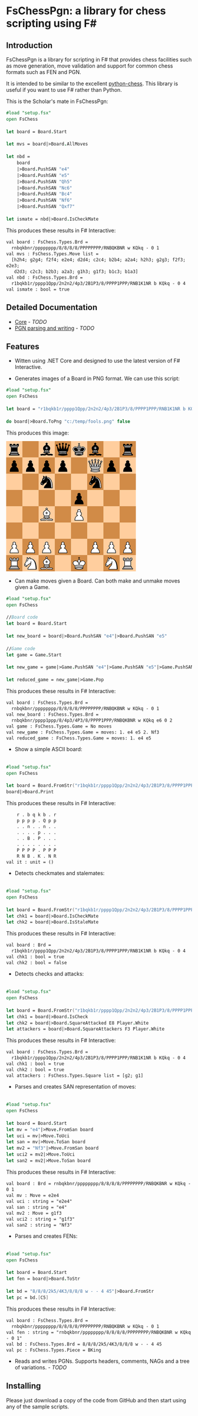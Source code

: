 # FsChessPgn: a library for chess scripting using F#

## Introduction

FsChessPgn is a library for scripting in F# that provides chess facilities such as move generation, move validation and support for common chess formats such as FEN and PGN.

It is intended to be similar to the excellent [python-chess](https://github.com/niklasf/python-chess). This library is useful if you want to use F# rather than Python.

This is the Scholar's mate in FsChessPgn:

```fsharp
#load "setup.fsx"
open FsChess

let board = Board.Start

let mvs = board|>Board.AllMoves

let nbd = 
    board
    |>Board.PushSAN "e4"
    |>Board.PushSAN "e5"
    |>Board.PushSAN "Qh5"
    |>Board.PushSAN "Nc6"
    |>Board.PushSAN "Bc4"
    |>Board.PushSAN "Nf6"
    |>Board.PushSAN "Qxf7"

let ismate = nbd|>Board.IsCheckMate
```

This produces these results in F# Interactive:

```
val board : FsChess.Types.Brd =
  rnbqkbnr/pppppppp/8/8/8/8/PPPPPPPP/RNBQKBNR w KQkq - 0 1
val mvs : FsChess.Types.Move list =
  [h2h4; g2g4; f2f4; e2e4; d2d4; c2c4; b2b4; a2a4; h2h3; g2g3; f2f3; e2e3;
   d2d3; c2c3; b2b3; a2a3; g1h3; g1f3; b1c3; b1a3]
val nbd : FsChess.Types.Brd =
  r1bqkb1r/pppp1Qpp/2n2n2/4p3/2B1P3/8/PPPP1PPP/RNB1K1NR b KQkq - 0 4
val ismate : bool = true
```

## Detailed Documentation

* [Core](https://github.com/pbbwfc/FsChessPgn) - *TODO*
* [PGN parsing and writing](https://github.com/pbbwfc/FsChessPgn) - *TODO*

## Features

* Witten using .NET Core and designed to use the latest version of F# Interactive.

* Generates images of a Board in PNG format. We can use this script:

```fsharp
#load "setup.fsx"
open FsChess

let board = "r1bqkb1r/pppp1Qpp/2n2n2/4p3/2B1P3/8/PPPP1PPP/RNB1K1NR b KQkq - 0 4"|>Board.FromStr

do board|>Board.ToPng "c:/temp/fools.png" false
```
This produces this image:

![fools](fools.png)



* Can make moves given a Board. Can both make and unmake moves given a Game.

```fsharp
#load "setup.fsx"
open FsChess

//Board code
let board = Board.Start

let new_board = board|>Board.PushSAN "e4"|>Board.PushSAN "e5"

//Game code
let game = Game.Start

let new_game = game|>Game.PushSAN "e4"|>Game.PushSAN "e5"|>Game.PushSAN "Nf3"

let reduced_game = new_game|>Game.Pop
```

This produces these results in F# Interactive:

```
val board : FsChess.Types.Brd =
  rnbqkbnr/pppppppp/8/8/8/8/PPPPPPPP/RNBQKBNR w KQkq - 0 1
val new_board : FsChess.Types.Brd =
  rnbqkbnr/pppp1ppp/8/4p3/4P3/8/PPPP1PPP/RNBQKBNR w KQkq e6 0 2
val game : FsChess.Types.Game = No moves
val new_game : FsChess.Types.Game = moves: 1. e4 e5 2. Nf3
val reduced_game : FsChess.Types.Game = moves: 1. e4 e5
```


* Show a simple ASCII board:

```fsharp

#load "setup.fsx"
open FsChess

let board = Board.FromStr("r1bqkb1r/pppp1Qpp/2n2n2/4p3/2B1P3/8/PPPP1PPP/RNB1K1NR b KQkq - 0 4")
board|>Board.Print

```

This produces these results in F# Interactive:

```
    r . b q k b . r
    p p p p . Q p p
    . . n . . n . .
    . . . . p . . .
    . . B . P . . .
    . . . . . . . .
    P P P P . P P P
    R N B . K . N R
val it : unit = ()
```

* Detects checkmates and stalemates:

```fsharp

#load "setup.fsx"
open FsChess

let board = Board.FromStr("r1bqkb1r/pppp1Qpp/2n2n2/4p3/2B1P3/8/PPPP1PPP/RNB1K1NR b KQkq - 0 4")
let chk1 = board|>Board.IsCheckMate
let chk2 = board|>Board.IsStaleMate

```

This produces these results in F# Interactive:

```
val board : Brd =
  r1bqkb1r/pppp1Qpp/2n2n2/4p3/2B1P3/8/PPPP1PPP/RNB1K1NR b KQkq - 0 4
val chk1 : bool = true
val chk2 : bool = false
```

* Detects checks and attacks:

```fsharp

#load "setup.fsx"
open FsChess

let board = Board.FromStr("r1bqkb1r/pppp1Qpp/2n2n2/4p3/2B1P3/8/PPPP1PPP/RNB1K1NR b KQkq - 0 4")
let chk1 = board|>Board.IsCheck
let chk2 = board|>Board.SquareAttacked E8 Player.White
let attackers = board|>Board.SquareAttackers F3 Player.White

```

This produces these results in F# Interactive:

```
val board : FsChess.Types.Brd =
  r1bqkb1r/pppp1Qpp/2n2n2/4p3/2B1P3/8/PPPP1PPP/RNB1K1NR b KQkq - 0 4
val chk1 : bool = true
val chk2 : bool = true
val attackers : FsChess.Types.Square list = [g2; g1]
```

* Parses and creates SAN representation of moves:


```fsharp

#load "setup.fsx"
open FsChess

let board = Board.Start
let mv = "e4"|>Move.FromSan board
let uci = mv|>Move.ToUci
let san = mv|>Move.ToSan board
let mv2 = "Nf3"|>Move.FromSan board
let uci2 = mv2|>Move.ToUci
let san2 = mv2|>Move.ToSan board

```

This produces these results in F# Interactive:

```
val board : Brd = rnbqkbnr/pppppppp/8/8/8/8/PPPPPPPP/RNBQKBNR w KQkq - 0 1
val mv : Move = e2e4
val uci : string = "e2e4"
val san : string = "e4"
val mv2 : Move = g1f3
val uci2 : string = "g1f3"
val san2 : string = "Nf3"
```

* Parses and creates FENs:

```fsharp

#load "setup.fsx"
open FsChess

let board = Board.Start
let fen = board|>Board.ToStr

let bd = "8/8/8/2k5/4K3/8/8/8 w - - 4 45"|>Board.FromStr
let pc = bd.[C5]

```

This produces these results in F# Interactive:

```
val board : FsChess.Types.Brd =
  rnbqkbnr/pppppppp/8/8/8/8/PPPPPPPP/RNBQKBNR w KQkq - 0 1
val fen : string = "rnbqkbnr/pppppppp/8/8/8/8/PPPPPPPP/RNBQKBNR w KQkq - 0 1"
val bd : FsChess.Types.Brd = 8/8/8/2k5/4K3/8/8/8 w - - 4 45
val pc : FsChess.Types.Piece = BKing
```


* Reads and writes PGNs. Supports headers, comments, NAGs and a tree of variations. - *TODO*

## Installing

Please just download a copy of the code from GitHub and then start using any of the sample scripts. 